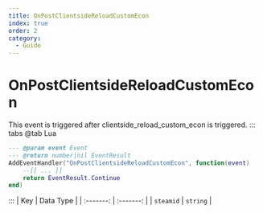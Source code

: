 ```yaml
---
title: OnPostClientsideReloadCustomEcon
index: true
order: 2
category:
  - Guide
---
```


# OnPostClientsideReloadCustomEcon
This event is triggered after clientside_reload_custom_econ is triggered.
::: tabs
@tab Lua
```lua
--- @param event Event
--- @return number|nil EventResult
AddEventHandler("OnPostClientsideReloadCustomEcon", function(event)
    --[[ ... ]]
    return EventResult.Continue
end)
```

:::
|    Key    | Data Type |
| :-------: | :-------: |
| `steamid` |  `string` |